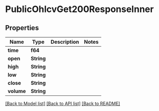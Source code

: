 # PublicOhlcvGet200ResponseInner

## Properties

Name | Type | Description | Notes
------------ | ------------- | ------------- | -------------
**time** | **f64** |  | 
**open** | **String** |  | 
**high** | **String** |  | 
**low** | **String** |  | 
**close** | **String** |  | 
**volume** | **String** |  | 

[[Back to Model list]](../README.md#documentation-for-models) [[Back to API list]](../README.md#documentation-for-api-endpoints) [[Back to README]](../README.md)


